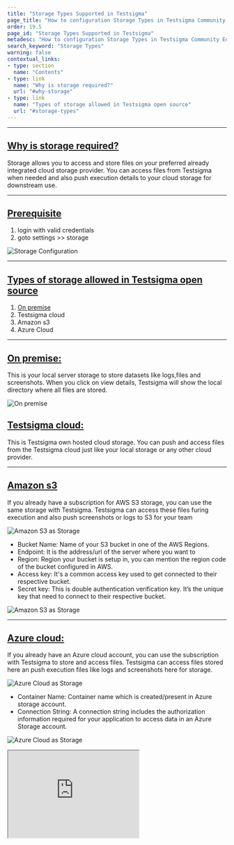 ```yaml
---
title: "Storage Types Supported in Testsigma"
page_title: "How to configuration Storage Types in Testsigma Community Edition"
order: 19.5
page_id: "Storage Types Supported in Testsigma"
metadesc: "How to configuration Storage Types in Testsigma Community Edition"
search_keyword: "Storage Types"
warning: false
contextual_links:
- type: section
  name: "Contents"
- type: link
  name: "Why is storage required?"
  url: "#why-storage"
- type: link
  name: "Types of storage allowed in Testsigma open source"
  url: "#storage-types"
---
```


---
## [Why is storage required?](#why-storage)

Storage allows you to access and store files on your preferred already integrated cloud storage provider. You can access files from Testsigma when needed and also push execution details to your cloud storage for downstream use.

---
## [Prerequisite](#prerequisite)
1. login with valid credentials
2. goto settings >> storage

![Storage Configuration](https://docs.testsigma.com/images/Integrations/StoragTypes/first.png)

---
## [Types of storage allowed in Testsigma open source](#storage-types)

1. [On premise](#on-premise)
2. Testsigma cloud
3. Amazon s3
4. Azure Cloud

---
## [On premise:](#on-premise)

This is your local server storage to store datasets like logs,files and screenshots. When you click on view details, Testsigma will show the local  directory where all files are stored.

![On premise](https://docs.testsigma.com/images/Integrations/StoragTypes/secong.png)

## [Testsigma cloud:](#testsigma-cloud)

This is Testsigma own hosted cloud storage. You can push and access files from the Testsigma cloud just like your local storage or any other cloud provider.

---
## [Amazon s3](#amazon-s3)
If you already have a subscription for AWS S3 storage, you can use the same storage with Testsigma. Testsigma can access these files furing execution and also push screenshots or logs to S3 for your team

![Amazon S3 as Storage](https://docs.testsigma.com/images/Integrations/StoragTypes/third.png)

- Bucket Name: Name of your S3 bucket in one of the AWS Regions.
- Endpoint: It is the address/url of the server where you want to
- Region: Region your bucket is setup in, you can mention the region code of the bucket configured in AWS.
- Access key: It's a common access key used to get connected to their respective bucket.
- Secret key: This is double authentication verification key. It’s the unique key that need to connect to their respective bucket.

![Amazon S3 as Storage](https://docs.testsigma.com/images/Integrations/StoragTypes/fourth.png)


---
## [Azure cloud:](#azure-cloud)

If you already have an Azure cloud account, you can use the subscription with Testsigma to store and access files. Testsigma can access files stored here an push execution files like logs and screenshots here for storage.

![Azure Cloud as Storage](https://docs.testsigma.com/images/Integrations/StoragTypes/fifth.png)

- Container Name: Container name which is created/present in Azure storage account.
- Connection String: A connection string includes the authorization information required for your application to access data in an Azure Storage account.

![Azure Cloud as Storage](https://docs.testsigma.com/images/Integrations/StoragTypes/sixth.png)

<iframe src="https://docs.testsigma.com/videos/Integrations/Storagetypes/video_new.mp4" width="300" height="200"></iframe>





